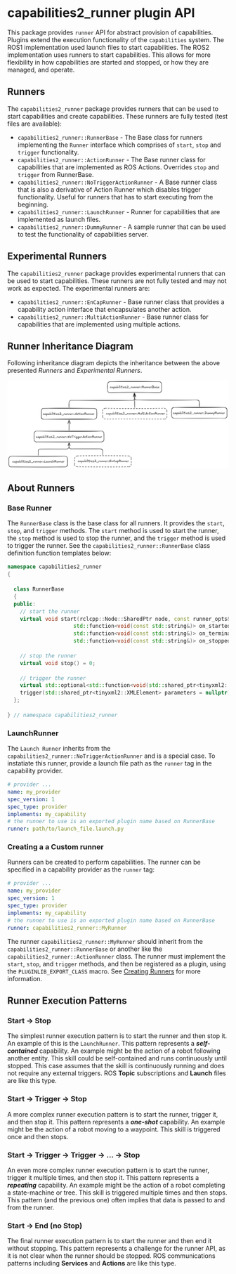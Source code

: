 # capabilities2_runner plugin API

This package provides `runner` API for abstract provision of capabilities. Plugins extend the execution functionality of the `capabilities` system. The ROS1 implementation used launch files to start capabilities. The ROS2 implementation uses runners to start capabilities. This allows for more flexibility in how capabilities are started and stopped, or how they are managed, and operate.

## Runners

The `capabilities2_runner` package provides runners that can be used to start capabilities and create capabilities. These runners are fully tested (test files are available):

- `capabilities2_runner::RunnerBase` - The Base class for runners implementing the `Runner` interface which comprises of `start`, `stop` and `trigger` functionality.
- `capabilities2_runner::ActionRunner` - The Base runner class for capabilities that are implemented as ROS Actions. Overrides `stop` and `trigger` from RunnerBase.
- `capabilities2_runner::NoTriggerActionRunner` - A Base runner class that is also a derivative of Action Runner which disables trigger functionality. Useful for runners that has to start executing from the beginning.
- `capabilities2_runner::LaunchRunner` - Runner for capabilities that are implemented as launch files.
- `capabilities2_runner::DummyRunner` - A sample runner that can be used to test the functionality of capabilities server.

## Experimental Runners

The `capabilities2_runner` package provides experimental runners that can be used to start capabilities. These runners are not fully tested and may not work as expected. The experimental runners are:

- `capabilities2_runner::EnCapRunner` - Base runner class that provides a capability action interface that encapsulates another action.
- `capabilities2_runner::MultiActionRunner` - Base runner class for capabilities that are implemented using multiple actions.

## Runner Inheritance Diagram

Following inheritance diagram depicts the inheritance between the above presented *Runners* and *Experimental Runners*.

![inheritance diagram](../capabilities2_runner/docs/images/inheritance-diagram.png)

## About Runners

### Base Runner

The `RunnerBase` class is the base class for all runners. It provides the `start`, `stop`, and `trigger` methods. The `start` method is used to start the runner, the `stop` method is used to stop the runner, and the `trigger` method is used to trigger the runner. See the `capabilities2_runner::RunnerBase` class definition function templates below:

```cpp
namespace capabilities2_runner
{

  class RunnerBase
  {
  public:
    // start the runner
    virtual void start(rclcpp::Node::SharedPtr node, const runner_opts& run_config,
                     std::function<void(const std::string&)> on_started = nullptr,
                     std::function<void(const std::string&)> on_terminated = nullptr,
                     std::function<void(const std::string&)> on_stopped = nullptr) = 0;

    // stop the runner
    virtual void stop() = 0;

    // trigger the runner
    virtual std::optional<std::function<void(std::shared_ptr<tinyxml2::XMLElement>)>>
    trigger(std::shared_ptr<tinyxml2::XMLElement> parameters = nullptr) = 0;
  };

} // namespace capabilities2_runner
```

### LaunchRunner

The `Launch Runner` inherits from the `capabilities2_runner::NoTriggerActionRunner` and is a special case. To instatiate this runner, provide a launch file path as the `runner` tag in the capability provider.

```yaml
# provider ...
name: my_provider
spec_version: 1
spec_type: provider
implements: my_capability
# the runner to use is an exported plugin name based on RunnerBase
runner: path/to/launch_file.launch.py
```

### Creating a a Custom runner

Runners can be created to perform capabilities. The runner can be specified in a capability provider as the `runner` tag:

```yaml
# provider ...
name: my_provider
spec_version: 1
spec_type: provider
implements: my_capability
# the runner to use is an exported plugin name based on RunnerBase
runner: capabilities2_runner::MyRunner
```

The runner `capabilities2_runner::MyRunner` should inherit from the `capabilities2_runner::RunnerBase` or another like the `capabilities2_runner::ActionRunner` class. The runner must implement the `start`, `stop`, and `trigger` methods, and then be registered as a plugin, using the `PLUGINLIB_EXPORT_CLASS` macro. See [Creating Runners](./docs/create_runners.md) for more information.

## Runner Execution Patterns

### Start -> Stop

The simplest runner execution pattern is to start the runner and then stop it. An example of this is the `LaunchRunner`. This pattern represents a ***self-contained*** capability. An example might be the action of a robot following another entity. This skill could be self-contained and runs continuously until stopped. This case assumes that the skill is continuously running and does not require any external triggers. ROS **Topic** subscriptions and **Launch** files are like this type.

### Start -> Trigger -> Stop

A more complex runner execution pattern is to start the runner, trigger it, and then stop it. This pattern represents a ***one-shot*** capability. An example might be the action of a robot moving to a waypoint. This skill is triggered once and then stops.

### Start -> Trigger -> Trigger -> ... -> Stop

An even more complex runner execution pattern is to start the runner, trigger it multiple times, and then stop it. This pattern represents a ***repeating*** capability. An example might be the action of a robot completing a state-machine or tree. This skill is triggered multiple times and then stops. This pattern (and the previous one) often implies that data is passed to and from the runner.

### Start -> End (no Stop)

The final runner execution pattern is to start the runner and then end it without stopping. This pattern represents a challenge for the runner API, as it is not clear when the runner should be stopped. ROS communications patterns including **Services** and **Actions** are like this type.

